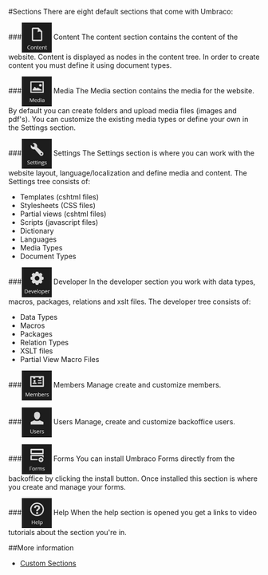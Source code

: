#Sections
There are eight default sections that come with Umbraco:

###<img src="images/Content.jpg" style="width:60px;vertical-align:middle" /> Content
The content section contains the content of the website. Content is displayed as nodes in the content tree. In order to create content you must define it using document types.

###<img src="images/Media.jpg" style="width:60px;vertical-align:middle" /> Media
The Media section contains the media for the website. By default you can create folders and upload media files (images and pdf's). You can customize the existing media types or define your own in the Settings section.

###<img src="images/Settings.jpg" style="width:60px;vertical-align:middle" /> Settings
The Settings section is where you can work with the website layout, language/localization and define media and content. The Settings tree consists of:  

- Templates (cshtml files)
- Stylesheets (CSS files)
- Partial views (cshtml files)
- Scripts (javascript files)
- Dictionary
- Languages
- Media Types
- Document Types

###<img src="images/Developer.jpg" style="width:60px;vertical-align:middle" /> Developer
In the developer section you work with data types, macros, packages, relations and xslt files. The developer tree consists of:

- Data Types
- Macros
- Packages
- Relation Types
- XSLT files
- Partial View Macro Files

###<img src="images/Members.jpg" style="width:60px;vertical-align:middle" /> Members
Manage create and customize members.

###<img src="images/Users.jpg" style="width:60px;vertical-align:middle" /> Users
Manage, create and customize backoffice users.

###<img src="images/Forms.jpg" style="width:60px;vertical-align:middle" /> Forms
You can install Umbraco Forms directly from the backoffice by clicking the install button. Once installed this section is where you create and manage your forms.

###<img src="images/Help.jpg" style="width:60px;vertical-align:middle" /> Help
When the help section is opened you get a links to video tutorials about the section you're in.

##More information
- [Custom Sections](../../../Extending/Section-Trees/index.md)
